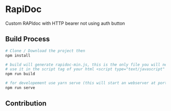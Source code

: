 # RapiDoc

Custom RAPIdoc with HTTP bearer not using auth button

## Build Process

```bash
# Clone / Download the project then
npm install

# build will generate rapidoc-min.js, this is the only file you will need.
# use it in the script tag of your html <script type="text/javascript" src="rapidoc-min.js"></script></body>
npm run build

# for developement use yarn serve (this will start an webserver at port 8080, then navigate to localhost:8080)
npm run serve
```

## Contribution
